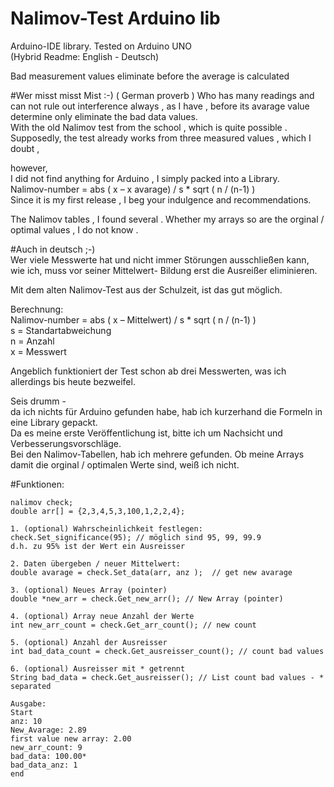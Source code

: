 # Nalimov-Test Arduino lib  
Arduino-IDE library. Tested on Arduino UNO  
(Hybrid Readme: English - Deutsch)

Bad measurement values ​​eliminate before the average is calculated

#Wer misst misst Mist :-) ( German proverb ) 
Who has many readings and can not rule out interference always , as I have , before its avarage value determine only eliminate the bad data values.   
With the old Nalimov test from the school , which is quite possible . 
Supposedly, the test already works from three measured values ​​, which I doubt , 

however,   
I did not find anything for Arduino , I simply packed into a Library.   
Nalimov-number = abs ( x – x avarage) / s   * sqrt ( n / (n-1) )   
Since it is my first release , I beg your indulgence and recommendations.   

The Nalimov tables , I found several . Whether my arrays so are the orginal / optimal values ​​, I do not know .   

#Auch in deutsch ;-)   
Wer viele Messwerte hat und nicht immer Störungen ausschließen kann, wie ich, muss vor seiner Mittelwert- Bildung erst die Ausreißer eliminieren. 

Mit dem alten Nalimov-Test aus der Schulzeit, ist das gut möglich.   

Berechnung:  
Nalimov-number = abs ( x – Mittelwert) / s   * sqrt ( n / (n-1) )  
s = Standartabweichung  
n = Anzahl  
x = Messwert  

Angeblich funktioniert der Test schon ab drei Messwerten, was ich allerdings bis heute bezweifel.  

Seis drumm -  
da ich nichts für Arduino gefunden habe, hab ich kurzerhand die Formeln in eine Library gepackt.   
Da es meine erste Veröffentlichung ist, bitte ich um Nachsicht und Verbesserungsvorschläge.   
Bei den Nalimov-Tabellen, hab ich mehrere gefunden. Ob meine Arrays damit die orginal / optimalen Werte sind, weiß ich nicht.  

#Funktionen:

	nalimov check;
	double arr[] = {2,3,4,5,3,100,1,2,2,4};
	
	1. (optional) Wahrscheinlichkeit festlegen:
	check.Set_significance(95); // möglich sind 95, 99, 99.9
	d.h. zu 95% ist der Wert ein Ausreisser
	
	2. Daten übergeben / neuer Mittelwert:
	double avarage = check.Set_data(arr, anz );  // get new avarage
	
	3. (optional) Neues Array (pointer)
	double *new_arr = check.Get_new_arr(); // New Array (pointer)
	
	4. (optional) Array neue Anzahl der Werte
	int new_arr_count = check.Get_arr_count(); // new count
	
	5. (optional) Anzahl der Ausreisser
	int bad_data_count = check.Get_ausreisser_count(); // count bad values
	
	6. (optional) Ausreisser mit * getrennt
	String bad_data = check.Get_ausreisser(); // List count bad values - * separated
	
	Ausgabe:
	Start
    anz: 10
    New_Avarage: 2.89
    first value new array: 2.00
    new_arr_count: 9
    bad_data: 100.00*
    bad_data_anz: 1
    end
